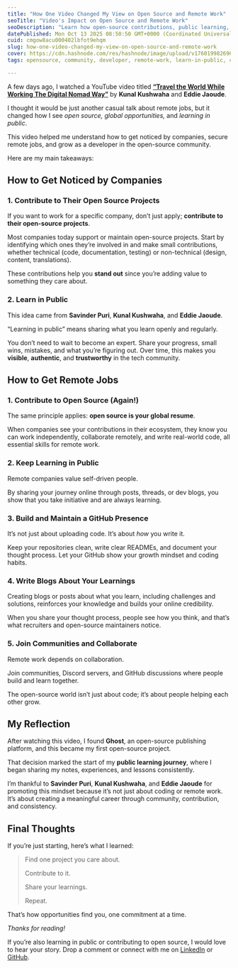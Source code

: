 ```yaml
---
title: "How One Video Changed My View on Open Source and Remote Work"
seoTitle: "Video's Impact on Open Source and Remote Work"
seoDescription: "Learn how open-source contributions, public learning, and digital communities can transform your career in remote work and development"
datePublished: Mon Oct 13 2025 08:50:50 GMT+0000 (Coordinated Universal Time)
cuid: cmgow8acu000402lbfot9ehqm
slug: how-one-video-changed-my-view-on-open-source-and-remote-work
cover: https://cdn.hashnode.com/res/hashnode/image/upload/v1760199826964/7bcbc1c0-7965-4250-8552-429c6174a2e9.png
tags: opensource, community, developer, remote-work, learn-in-public, career-growth

---
```


A few days ago, I watched a YouTube video titled [**“Travel the World While Working The Digital Nomad Way”**](https://www.youtube.com/watch?v=WLvsUxhGbOs) by **Kunal Kushwaha** and **Eddie Jaoude**.

I thought it would be just another casual talk about remote jobs, but it changed how I see *open source, global opportunities,* and *learning in public*.

This video helped me understand how to get noticed by companies, secure remote jobs, and grow as a developer in the open-source community.

Here are my main takeaways:

## How to Get Noticed by Companies

### 1\. Contribute to Their Open Source Projects

If you want to work for a specific company, don’t just apply; **contribute to their open-source projects**.

Most companies today support or maintain open-source projects. Start by identifying which ones they’re involved in and make small contributions, whether technical (code, documentation, testing) or non-technical (design, content, translations).

These contributions help you **stand out** since you’re adding value to something they care about.

### 2\. Learn in Public

This idea came from **Savinder Puri**, **Kunal Kushwaha**, and **Eddie Jaoude**.

“Learning in public” means sharing what you learn openly and regularly.

You don’t need to wait to become an expert. Share your progress, small wins, mistakes, and what you’re figuring out. Over time, this makes you **visible**, **authentic**, and **trustworthy** in the tech community.

## How to Get Remote Jobs

### 1\. Contribute to Open Source (Again!)

The same principle applies: **open source is your global resume**.

When companies see your contributions in their ecosystem, they know you can work independently, collaborate remotely, and write real-world code, all essential skills for remote work.

### 2\. Keep Learning in Public

Remote companies value self-driven people.

By sharing your journey online through posts, threads, or dev blogs, you show that you take initiative and are always learning.

### 3\. Build and Maintain a GitHub Presence

It’s not just about uploading code. It’s about *how* you write it.

Keep your repositories clean, write clear READMEs, and document your thought process. Let your GitHub show your growth mindset and coding habits.

### 4\. Write Blogs About Your Learnings

Creating blogs or posts about what you learn, including challenges and solutions, reinforces your knowledge and builds your online credibility.

When you share your thought process, people see how you think, and that’s what recruiters and open-source maintainers notice.

### 5\. Join Communities and Collaborate

Remote work depends on collaboration.

Join communities, Discord servers, and GitHub discussions where people build and learn together.

The open-source world isn’t just about code; it’s about people helping each other grow.

## My Reflection

After watching this video, I found **Ghost**, an open-source publishing platform, and this became my first open-source project.

That decision marked the start of my **public learning journey**, where I began sharing my notes, experiences, and lessons consistently.

I’m thankful to **Savinder Puri**, **Kunal Kushwaha**, and **Eddie Jaoude** for promoting this mindset because it’s not just about coding or remote work. It’s about creating a meaningful career through community, contribution, and consistency.

## Final Thoughts

If you’re just starting, here’s what I learned:

> Find one project you care about.
> 
> Contribute to it.
> 
> Share your learnings.
> 
> Repeat.

That’s how opportunities find you, one commitment at a time.

*Thanks for reading!*

If you’re also learning in public or contributing to open source, I would love to hear your story. Drop a comment or connect with me on [LinkedIn](https://www.linkedin.com/in/abdul-talha/) or [GitHub](https://github.com/abdultalha0862).